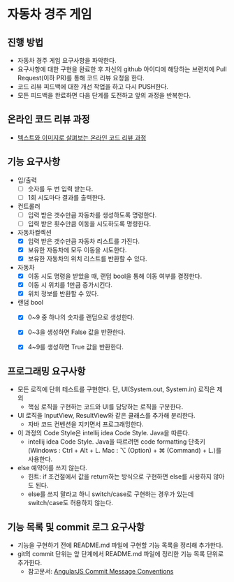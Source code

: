 # 자동차 경주 게임
## 진행 방법
* 자동차 경주 게임 요구사항을 파악한다.
* 요구사항에 대한 구현을 완료한 후 자신의 github 아이디에 해당하는 브랜치에 Pull Request(이하 PR)를 통해 코드 리뷰 요청을 한다.
* 코드 리뷰 피드백에 대한 개선 작업을 하고 다시 PUSH한다.
* 모든 피드백을 완료하면 다음 단계를 도전하고 앞의 과정을 반복한다.

## 온라인 코드 리뷰 과정
* [텍스트와 이미지로 살펴보는 온라인 코드 리뷰 과정](https://github.com/next-step/nextstep-docs/tree/master/codereview)

## 기능 요구사항
* 입/출력
  + [ ] 숫자를 두 번 입력 받는다.
  + [ ] 1회 시도마다 결과를 출력한다.
* 컨트롤러
  + [ ] 입력 받은 갯수만큼 자동차를 생성하도록 명령한다.
  + [ ] 입력 받은 횟수만큼 이동을 시도하도록 명령한다.
* 자동차컬렉션
  + [X] 입력 받은 갯수만큼 자동차 리스트를 가진다.
  + [X] 보유한 자동차에 모두 이동을 시도한다.
  + [X] 보유한 자동차의 위치 리스트를 반환할 수 있다.
* 자동차
  + [X] 이동 시도 명령을 받았을 때, 랜덤 bool을 통해 이동 여부를 결정한다. 
  + [X] 이동 시 위치를 1만큼 증가시킨다.
  + [X] 위치 정보를 반환할 수 있다.
* 랜덤 bool
  + [x] 0~9 중 하나의 숫자를 랜덤으로 생성한다.
  + [x] 0~3을 생성하면 False 값을 반환한다.
  + [x] 4~9를 생성하면 True 값을 반환한다.


## 프로그래밍 요구사항
* 모든 로직에 단위 테스트를 구현한다. 단, UI(System.out, System.in) 로직은 제외
  + 핵심 로직을 구현하는 코드와 UI를 담당하는 로직을 구분한다.
* UI 로직을 InputView, ResultView와 같은 클래스를 추가해 분리한다.
  + 자바 코드 컨벤션을 지키면서 프로그래밍한다.
* 이 과정의 Code Style은 intellij idea Code Style. Java을 따른다.
  + intellij idea Code Style. Java을 따르려면 code formatting 단축키(Windows : Ctrl + Alt + L. Mac : ⌥ (Option) + ⌘ (Command) + L.)를 사용한다.
* else 예약어를 쓰지 않는다.
  + 힌트: if 조건절에서 값을 return하는 방식으로 구현하면 else를 사용하지 않아도 된다.
  + else를 쓰지 말라고 하니 switch/case로 구현하는 경우가 있는데 switch/case도 허용하지 않는다.

## 기능 목록 및 commit 로그 요구사항
* 기능을 구현하기 전에 README.md 파일에 구현할 기능 목록을 정리해 추가한다.
* git의 commit 단위는 앞 단계에서 README.md 파일에 정리한 기능 목록 단위로 추가한다.
  + 참고문서: [AngularJS Commit Message Conventions](https://gist.github.com/stephenparish/9941e89d80e2bc58a153)
